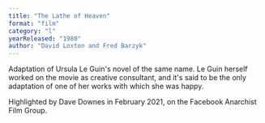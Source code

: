 ```yaml
---
title: "The Lathe of Heaven"
format: "film"
category: "l"
yearReleased: "1980"
author: "David Loxton and Fred Barzyk"
---
```

Adaptation of Ursula Le Guin's novel of the same name. Le Guin herself worked on the movie as creative consultant, and it's said to be the only adaptation of one of her works with which she was happy.

Highlighted by Dave Downes in February 2021, on the Facebook Anarchist Film Group.

